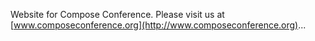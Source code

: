 Website for Compose Conference. Please visit us at [www.composeconference.org](http://www.composeconference.org)...
